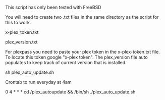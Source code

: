 This script has only been tested with FreeBSD

You will need to create two .txt files in the same directory as the script for this to work.

x-plex_token.txt

plex_version.txt


For plexpass you need to paste your plex token in the x-plex-token.txt file. To locate this token google "x-plex token". The plex_version file auto populates to keep track of current version that is installed.

sh plex_auto_update.sh

Crontab to run everyday at 4am

0 4 * * * cd /plex_autoupdate && /bin/sh ./plex_auto_update.sh
